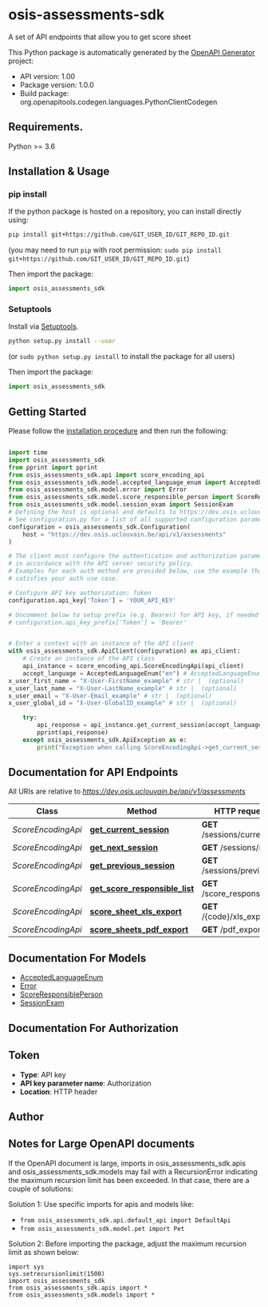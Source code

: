 # osis-assessments-sdk
A set of API endpoints that allow you to get score sheet

This Python package is automatically generated by the [OpenAPI Generator](https://openapi-generator.tech) project:

- API version: 1.00
- Package version: 1.0.0
- Build package: org.openapitools.codegen.languages.PythonClientCodegen

## Requirements.

Python >= 3.6

## Installation & Usage
### pip install

If the python package is hosted on a repository, you can install directly using:

```sh
pip install git+https://github.com/GIT_USER_ID/GIT_REPO_ID.git
```
(you may need to run `pip` with root permission: `sudo pip install git+https://github.com/GIT_USER_ID/GIT_REPO_ID.git`)

Then import the package:
```python
import osis_assessments_sdk
```

### Setuptools

Install via [Setuptools](http://pypi.python.org/pypi/setuptools).

```sh
python setup.py install --user
```
(or `sudo python setup.py install` to install the package for all users)

Then import the package:
```python
import osis_assessments_sdk
```

## Getting Started

Please follow the [installation procedure](#installation--usage) and then run the following:

```python

import time
import osis_assessments_sdk
from pprint import pprint
from osis_assessments_sdk.api import score_encoding_api
from osis_assessments_sdk.model.accepted_language_enum import AcceptedLanguageEnum
from osis_assessments_sdk.model.error import Error
from osis_assessments_sdk.model.score_responsible_person import ScoreResponsiblePerson
from osis_assessments_sdk.model.session_exam import SessionExam
# Defining the host is optional and defaults to https://dev.osis.uclouvain.be/api/v1/assessments
# See configuration.py for a list of all supported configuration parameters.
configuration = osis_assessments_sdk.Configuration(
    host = "https://dev.osis.uclouvain.be/api/v1/assessments"
)

# The client must configure the authentication and authorization parameters
# in accordance with the API server security policy.
# Examples for each auth method are provided below, use the example that
# satisfies your auth use case.

# Configure API key authorization: Token
configuration.api_key['Token'] = 'YOUR_API_KEY'

# Uncomment below to setup prefix (e.g. Bearer) for API key, if needed
# configuration.api_key_prefix['Token'] = 'Bearer'


# Enter a context with an instance of the API client
with osis_assessments_sdk.ApiClient(configuration) as api_client:
    # Create an instance of the API class
    api_instance = score_encoding_api.ScoreEncodingApi(api_client)
    accept_language = AcceptedLanguageEnum("en") # AcceptedLanguageEnum | The header advertises which languages the client is able to understand, and which locale variant is preferred. (By languages, we mean natural languages, such as English, and not programming languages.)  (optional)
x_user_first_name = "X-User-FirstName_example" # str |  (optional)
x_user_last_name = "X-User-LastName_example" # str |  (optional)
x_user_email = "X-User-Email_example" # str |  (optional)
x_user_global_id = "X-User-GlobalID_example" # str |  (optional)

    try:
        api_response = api_instance.get_current_session(accept_language=accept_language, x_user_first_name=x_user_first_name, x_user_last_name=x_user_last_name, x_user_email=x_user_email, x_user_global_id=x_user_global_id)
        pprint(api_response)
    except osis_assessments_sdk.ApiException as e:
        print("Exception when calling ScoreEncodingApi->get_current_session: %s\n" % e)
```

## Documentation for API Endpoints

All URIs are relative to *https://dev.osis.uclouvain.be/api/v1/assessments*

Class | Method | HTTP request | Description
------------ | ------------- | ------------- | -------------
*ScoreEncodingApi* | [**get_current_session**](docs/ScoreEncodingApi.md#get_current_session) | **GET** /sessions/current/ | 
*ScoreEncodingApi* | [**get_next_session**](docs/ScoreEncodingApi.md#get_next_session) | **GET** /sessions/next/ | 
*ScoreEncodingApi* | [**get_previous_session**](docs/ScoreEncodingApi.md#get_previous_session) | **GET** /sessions/previous/ | 
*ScoreEncodingApi* | [**get_score_responsible_list**](docs/ScoreEncodingApi.md#get_score_responsible_list) | **GET** /score_responsibles/ | 
*ScoreEncodingApi* | [**score_sheet_xls_export**](docs/ScoreEncodingApi.md#score_sheet_xls_export) | **GET** /{code}/xls_export | 
*ScoreEncodingApi* | [**score_sheets_pdf_export**](docs/ScoreEncodingApi.md#score_sheets_pdf_export) | **GET** /pdf_export | 


## Documentation For Models

 - [AcceptedLanguageEnum](docs/AcceptedLanguageEnum.md)
 - [Error](docs/Error.md)
 - [ScoreResponsiblePerson](docs/ScoreResponsiblePerson.md)
 - [SessionExam](docs/SessionExam.md)


## Documentation For Authorization


## Token

- **Type**: API key
- **API key parameter name**: Authorization
- **Location**: HTTP header


## Author




## Notes for Large OpenAPI documents
If the OpenAPI document is large, imports in osis_assessments_sdk.apis and osis_assessments_sdk.models may fail with a
RecursionError indicating the maximum recursion limit has been exceeded. In that case, there are a couple of solutions:

Solution 1:
Use specific imports for apis and models like:
- `from osis_assessments_sdk.api.default_api import DefaultApi`
- `from osis_assessments_sdk.model.pet import Pet`

Solution 2:
Before importing the package, adjust the maximum recursion limit as shown below:
```
import sys
sys.setrecursionlimit(1500)
import osis_assessments_sdk
from osis_assessments_sdk.apis import *
from osis_assessments_sdk.models import *
```

